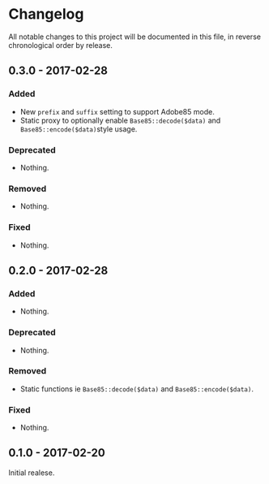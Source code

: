 # Changelog

All notable changes to this project will be documented in this file, in reverse chronological order by release.

## 0.3.0 - 2017-02-28

### Added

- New `prefix` and `suffix` setting to support Adobe85 mode.
- Static proxy to optionally enable `Base85::decode($data)` and `Base85::encode($data)`style usage.

### Deprecated

- Nothing.

### Removed

- Nothing.

### Fixed

- Nothing.

## 0.2.0 - 2017-02-28

### Added

- Nothing.

### Deprecated

- Nothing.

### Removed

- Static functions ie `Base85::decode($data)` and `Base85::encode($data)`.

### Fixed

- Nothing.

## 0.1.0 - 2017-02-20

Initial realese.
